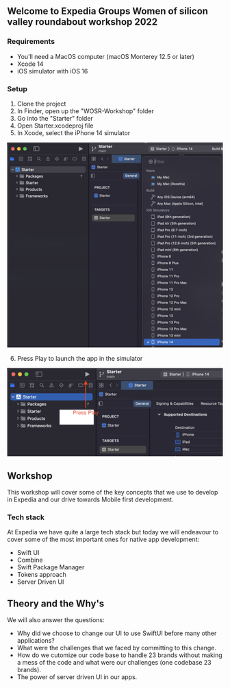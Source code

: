 ## Welcome to Expedia Groups Women of silicon valley roundabout workshop 2022

### Requirements
 - You’ll need a MacOS computer (macOS Monterey 12.5 or later)
 - Xcode 14
 - iOS simulator with iOS 16 

### Setup
1. Clone the project 
2. In Finder, open up the "WOSR-Workshop" folder
3. Go into the "Starter" folder
4. Open Starter.xcodeproj file
5. In Xcode, select the iPhone 14 simulator

![Selecting iPhone14](./images/selectIPhone14.png)

6. Press Play to launch the app in the simulator

![Press Play](./images/pressPlay.png)


## Workshop 
This workshop will cover some of the key concepts that we use to develop in Expedia and our drive towards Mobile first development.

### Tech stack
At Expedia we have quite a large tech stack but today we will endeavour to cover some of the most important ones for native app development:
- Swift UI
- Combine
- Swift Package Manager
- Tokens approach 
- Server Driven UI

## Theory and the Why's 
We will also answer the questions:
- Why did we choose to change our UI to use SwiftUI before many other applications? 
- What were the challenges that we faced by committing to this change.
- How do we cutomize our code base to handle 23 brands without making a mess of the code and what were our challenges (one codebase 23 brands).
- The power of server driven UI in our apps.
